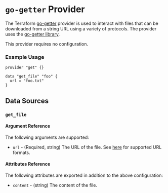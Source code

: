 # `go-getter` Provider

The Terraform [go-getter](https://github.com/EvilSuperstars/terraform-provider-get) provider is used to interact with files that can be downloaded from a string URL using a variety of protocols.
The provider uses the [go-getter library](https://github.com/hashicorp/go-getter).

This provider requires no configuration.

### Example Usage

```hcl
provider "get" {}

data "get_file" "foo" {
  url = "foo.txt"
}
```

## Data Sources

### `get_file`

#### Argument Reference

The following arguments are supported:

* `url` - (Required, string) The URL of the file. See [here](https://github.com/hashicorp/go-getter#url-format) for supported URL formats.

#### Attributes Reference

The following attributes are exported in addition to the above configuration:

* `content` - (string) The content of the file.
